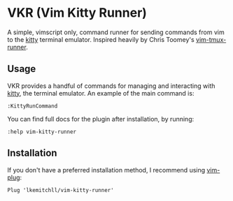 # VKR (Vim Kitty Runner)

A simple, vimscript only, command runner for sending commands from vim to the [kitty][] terminal emulator.
Inspired heavily by Chris Toomey's [vim-tmux-runner][].

[vim-tmux-runner]: https://github.com/christoomey/vim-tmux-runner

## Usage

VKR provides a handful of commands for managing and interacting with [kitty][], the terminal emulator. An example of the main command is:

``` vim
:KittyRunCommand
```

You can find full docs for the plugin after installation, by running:

``` vim
:help vim-kitty-runner
```

## Installation

If you don't have a preferred installation method, I recommend using
[vim-plug][]:

``` vim
Plug 'lkemitchll/vim-kitty-runner'
```

[vim-tmux-runner]: https://github.com/christoomey/vim-tmux-runner
[kitty]: https://github.com/kovidgoyal/kitty
[vim-plug]: https://github.com/junegunn/vim-plug
